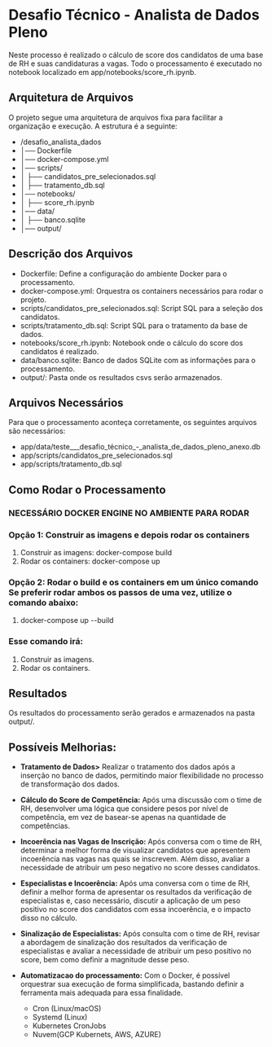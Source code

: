 # Desafio Técnico - Analista de Dados Pleno

Neste processo é realizado o cálculo de score dos candidatos de uma base de RH e suas candidaturas a vagas. Todo o processamento é executado no notebook localizado em app/notebooks/score_rh.ipynb.

## Arquitetura de Arquivos

O projeto segue uma arquitetura de arquivos fixa para facilitar a organização e execução. A estrutura é a seguinte:

* /desafio_analista_dados
* │── Dockerfile
* │── docker-compose.yml
* │── scripts/
* │   ├── candidatos_pre_selecionados.sql
* │   ├── tratamento_db.sql
* │── notebooks/
* │   ├── score_rh.ipynb
* │── data/
* │   ├── banco.sqlite
* │── output/

## Descrição dos Arquivos

* Dockerfile: Define a configuração do ambiente Docker para o processamento.
* docker-compose.yml: Orquestra os containers necessários para rodar o projeto.
* scripts/candidatos_pre_selecionados.sql: Script SQL para a seleção dos candidatos.
* scripts/tratamento_db.sql: Script SQL para o tratamento da base de dados.
* notebooks/score_rh.ipynb: Notebook onde o cálculo do score dos candidatos é realizado.
* data/banco.sqlite: Banco de dados SQLite com as informações para o processamento.
* output/: Pasta onde os resultados csvs serão armazenados.
## Arquivos Necessários

Para que o processamento aconteça corretamente, os seguintes arquivos são necessários:

* app/data/teste___desafio_técnico_-_analista_de_dados_pleno_anexo.db
* app/scripts/candidatos_pre_selecionados.sql
* app/scripts/tratamento_db.sql 
## Como Rodar o Processamento
### **NECESSÁRIO DOCKER ENGINE NO AMBIENTE PARA RODAR**
### Opção 1: Construir as imagens e depois rodar os containers

1. Construir as imagens: docker-compose build
2. Rodar os containers: docker-compose up
### Opção 2: Rodar o build e os containers em um único comando Se preferir rodar ambos os passos de uma vez, utilize o comando abaixo:

1. docker-compose up --build

### Esse comando irá:

1. Construir as imagens.
2. Rodar os containers.
## Resultados

Os resultados do processamento serão gerados e armazenados na pasta output/. 

## Possíveis Melhorias:
* **Tratamento de Dados>** Realizar o tratamento dos dados após a inserção no banco de dados, permitindo maior flexibilidade no processo de transformação dos dados.

* **Cálculo do Score de Competência:** Após uma discussão com o time de RH, desenvolver uma lógica que considere pesos por nível de competência, em vez de basear-se apenas na quantidade de competências.

* **Incoerência nas Vagas de Inscrição:** Após conversa com o time de RH, determinar a melhor forma de visualizar candidatos que apresentem incoerência nas vagas nas quais se inscrevem. Além disso, avaliar a necessidade de atribuir um peso negativo no score desses candidatos.

* **Especialistas e Incoerência:** Após uma conversa com o time de RH, definir a melhor forma de apresentar os resultados da verificação de especialistas e, caso necessário, discutir a aplicação de um peso positivo no score dos candidatos com essa incoerência, e o impacto disso no cálculo.

* **Sinalização de Especialistas:** Após consulta com o time de RH, revisar a abordagem de sinalização dos resultados da verificação de especialistas e avaliar a necessidade de atribuir um peso positivo no score, bem como definir a magnitude desse peso. 

* **Automatizacao do processamento:** Com o Docker, é possível orquestrar sua execução de forma simplificada, bastando definir a ferramenta mais adequada para essa finalidade.
  * Cron (Linux/macOS)
  * Systemd (Linux)
  * Kubernetes CronJobs
  * Nuvem(GCP Kubernets, AWS, AZURE)


